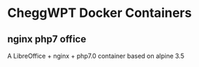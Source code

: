 # CheggWPT Docker Containers
## nginx php7 office

A LibreOffice + nginx + php7.0 container based on alpine 3.5

